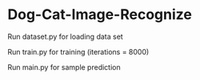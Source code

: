 # Dog-Cat-Image-Recognize
Run dataset.py for loading data set

Run train.py for training (iterations = 8000)

Run main.py for sample prediction

